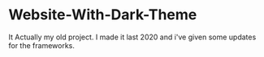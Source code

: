 # Website-With-Dark-Theme
It Actually my old project. I made it last 2020 and i've given some updates for the frameworks.

